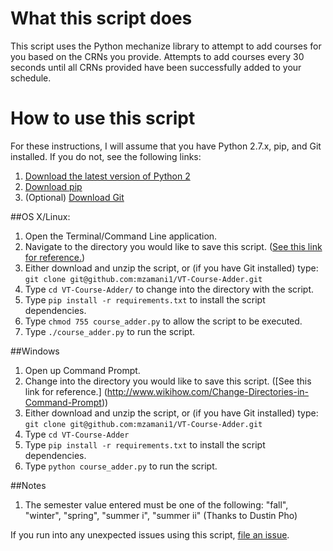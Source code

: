 What this script does
==============
This script uses the Python mechanize library to attempt to add courses for you based on the CRNs you provide. Attempts to add courses every 30 seconds until all CRNs provided have been successfully added to your schedule.


How to use this script
===============
For these instructions, I will assume that you have Python 2.7.x, pip, and Git installed. If you do not, see the following links: <br />
1. [Download the latest version of Python 2](https://www.python.org/downloads/) <br />
2. [Download pip](https://pip.pypa.io/en/latest/installing.html) <br />
3. (Optional) [Download Git](http://git-scm.com/downloads) <br />

##OS X/Linux:
1. Open the Terminal/Command Line application.
2. Navigate to the directory you would like to save this script. ([See this link for reference.](http://guides.macrumors.com/Terminal))
3. Either download and unzip the script, or (if you have Git installed) type: `git clone git@github.com:mzamani1/VT-Course-Adder.git`
4. Type `cd VT-Course-Adder/` to change into the directory with the script.
5. Type `pip install -r requirements.txt` to install the script dependencies.
6. Type `chmod 755 course_adder.py` to allow the script to be executed.
7. Type `./course_adder.py` to run the script.

##Windows
1. Open up Command Prompt.
2. Change into the directory you would like to save this script. ([See this link for reference.] (http://www.wikihow.com/Change-Directories-in-Command-Prompt))
3. Either download and unzip the script, or (if you have Git installed) type: `git clone git@github.com:mzamani1/VT-Course-Adder.git`
4. Type `cd VT-Course-Adder`
5. Type `pip install -r requirements.txt` to install the script dependencies.
6. Type `python course_adder.py` to run the script.

##Notes
1. The semester value entered must be one of the following: "fall", "winter", "spring", "summer i", "summer ii" (Thanks to Dustin Pho)


If you run into any unexpected issues using this script, [file an issue](https://github.com/mzamani1/VT-Course-Adder/issues).
